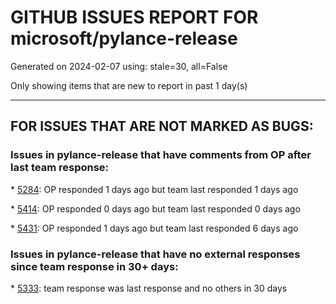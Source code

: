 
# GITHUB ISSUES REPORT FOR microsoft/pylance-release


Generated on 2024-02-07 using: stale=30, all=False


Only showing items that are new to report in past 1 day(s)


---

## FOR ISSUES THAT ARE NOT MARKED AS BUGS:


### Issues in pylance-release that have comments from OP after last team response:


\* [5284](https://github.com/microsoft/pylance-release/issues/5284 "Python smart navigation/auto-completion don't work anymore with 1.85.1"): OP responded 1 days ago but team last responded 1 days ago

\* [5414](https://github.com/microsoft/pylance-release/issues/5414 "grey out unused imports transitively"): OP responded 0 days ago but team last responded 0 days ago

\* [5431](https://github.com/microsoft/pylance-release/issues/5431 "Some lines in docstrings aren't rendered at all"): OP responded 1 days ago but team last responded 6 days ago

### Issues in pylance-release that have no external responses since team response in 30+ days:


\* [5333](https://github.com/microsoft/pylance-release/issues/5333 "Autocomplete for Literal with formatted string type hint"): team response was last response and no others in 30 days
